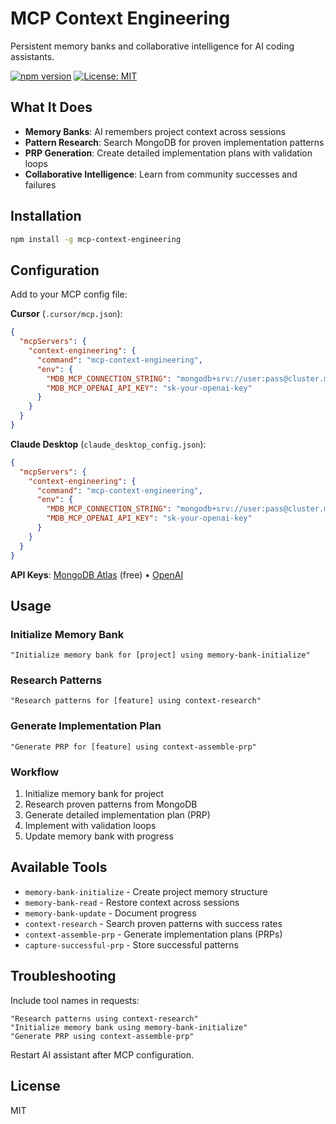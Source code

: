 # MCP Context Engineering

Persistent memory banks and collaborative intelligence for AI coding assistants.

[![npm version](https://badge.fury.io/js/mcp-context-engineering.svg)](https://www.npmjs.com/package/mcp-context-engineering)
[![License: MIT](https://img.shields.io/badge/License-MIT-yellow.svg)](https://opensource.org/licenses/MIT)

## What It Does

- **Memory Banks**: AI remembers project context across sessions
- **Pattern Research**: Search MongoDB for proven implementation patterns
- **PRP Generation**: Create detailed implementation plans with validation loops
- **Collaborative Intelligence**: Learn from community successes and failures

## Installation

```bash
npm install -g mcp-context-engineering
```

## Configuration

Add to your MCP config file:

**Cursor** (`.cursor/mcp.json`):
```json
{
  "mcpServers": {
    "context-engineering": {
      "command": "mcp-context-engineering",
      "env": {
        "MDB_MCP_CONNECTION_STRING": "mongodb+srv://user:pass@cluster.mongodb.net/",
        "MDB_MCP_OPENAI_API_KEY": "sk-your-openai-key"
      }
    }
  }
}
```

**Claude Desktop** (`claude_desktop_config.json`):
```json
{
  "mcpServers": {
    "context-engineering": {
      "command": "mcp-context-engineering",
      "env": {
        "MDB_MCP_CONNECTION_STRING": "mongodb+srv://user:pass@cluster.mongodb.net/",
        "MDB_MCP_OPENAI_API_KEY": "sk-your-openai-key"
      }
    }
  }
}
```

**API Keys**: [MongoDB Atlas](https://cloud.mongodb.com/) (free) • [OpenAI](https://platform.openai.com/api-keys)

## Usage

### Initialize Memory Bank
```
"Initialize memory bank for [project] using memory-bank-initialize"
```

### Research Patterns
```
"Research patterns for [feature] using context-research"
```

### Generate Implementation Plan
```
"Generate PRP for [feature] using context-assemble-prp"
```

### Workflow
1. Initialize memory bank for project
2. Research proven patterns from MongoDB
3. Generate detailed implementation plan (PRP)
4. Implement with validation loops
5. Update memory bank with progress

## Available Tools

- `memory-bank-initialize` - Create project memory structure
- `memory-bank-read` - Restore context across sessions
- `memory-bank-update` - Document progress
- `context-research` - Search proven patterns with success rates
- `context-assemble-prp` - Generate implementation plans (PRPs)
- `capture-successful-prp` - Store successful patterns

## Troubleshooting

Include tool names in requests:
```
"Research patterns using context-research"
"Initialize memory bank using memory-bank-initialize"
"Generate PRP using context-assemble-prp"
```

Restart AI assistant after MCP configuration.

## License

MIT

